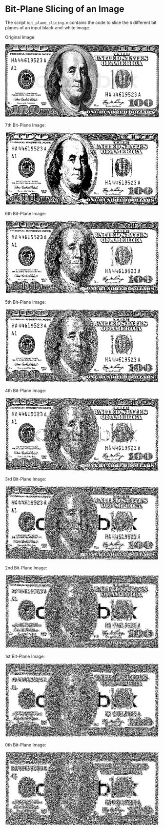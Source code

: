# Bit-Plane Slicing of an Image

The script `bit_plane_slicing.m` contains the code to slice the `8` different bit planes of an input black-and-white image.

Original Image:

![Original](bps_o.jpg)

7th Bit-Plane Image:

![bps_7](bps_7.png)

6th Bit-Plane Image:

![bps_6](bps_6.png)

5th Bit-Plane Image:

![bps_5](bps_5.png)

4th Bit-Plane Image:

![bps_4](bps_4.png)

3rd Bit-Plane Image:

![bps_3](bps_3.png)

2nd Bit-Plane Image:

![bps_2](bps_2.png)

1st Bit-Plane Image:

![bps_1](bps_1.png)

0th Bit-Plane Image:

![bps_0](bps_0.png)

